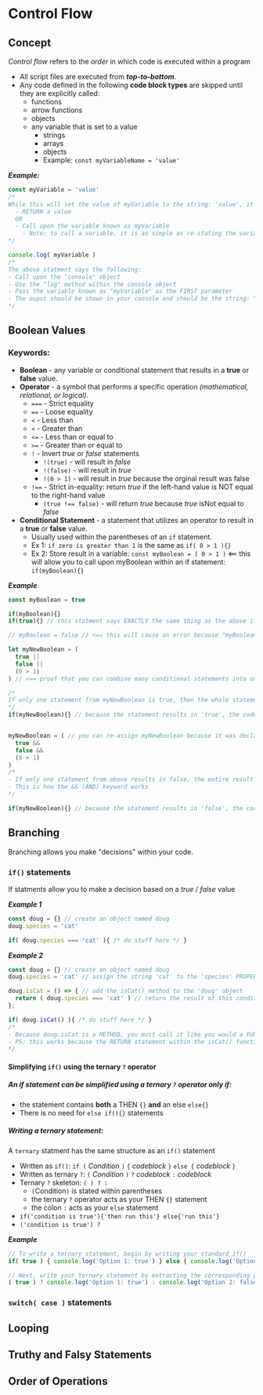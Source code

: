 # Control Flow
## Concept
  *Control flow* refers to the *order* in which code is executed within a program 
  - All script files are executed from ***top-to-bottom***.
  - Any code defined in the following **code block types** are skipped until they are explicitly called:
    - functions
    - arrow functions
    - objects
    - any variable that is set to a value
      - strings
      - arrays
      - objects
      - Example: `const myVariableName = 'value'`
      
  ***Example:***
  ```javascript
  const myVariable = 'value'
  /*
  While this will set the value of myVariable to the string: 'value', it does NOT:
    - RETURN a value
    OR
    - Call upon the variable known as myVariable
      - Note: to call a variable, it is as simple as re-stating the variable name, which will return the value stored in that variable.
  */

  console.log( myVariable )
  /*
  The above statment says the following:
  - Call upon the "console" object
  - Use the "log" method within the console object
  - Pass the variable known as "myVariable" as the FIRST parameter
  - The ouput should be shown in your console and should be the string: "value"
  */
  ```
## Boolean Values
### Keywords:
  - **Boolean** - any variable or conditional statement that results in a **true** or **false** value.
  - **Operator** - a symbol that performs a specific operation *(mathematical, relational, or logical)*.
    - `===` - Strict equality
    - `==` - Loose equality
    - `<` - Less than
    - `<` - Greater than
    - `<=` - Less than or equal to
    - `>=` - Greater than or equal to
    - `!` - Invert *true* or *false* statements
      - `!(true)` - will result in *false*
      - `!(false)` - will result in *true*
      - `!(0 > 1)` - will result in *true* because the orginal result was false
    - `!==` - Strict in-equality: return *true* if the left-hand value is NOT equal to the right-hand value
      - `(true !== false)` - will return *true* because *true* isNot equal to *false*
  - **Conditional Statement** - a statement that utilizes an operator to result in a **true** or **false** value.
    - Usually used within the parentheses of an `if` statement.
    - Ex 1: `if zero is greater than 1` is the same as `if( 0 > 1 ){}`
    - Ex 2: Store result in a variable: `const myBoolean = ( 0 > 1 )` <== this will allow you to call upon myBoolean within an if statement: `if(myBoolean){}`
  
  ***Example***
  ```javascript
  const myBoolean = true

  if(myBoolean){}
  if(true){} // this statment says EXACTLY the same thing as the above if() statement

  // myBoolean = false // <== this will cause an error because "myBoolean" was declared as a constant

  let myNewBoolean = (
    true ||
    false ||
    (0 > 1)
  ) // <== proof that you can combine many conditional statements into one and return a single true/false value.

  /*
  If only one statement from myNewBoolean is true, then the whole statement returns as true. This is how the || (OR) keyword works.
  */
  if(myNewBoolean){} // because the statement results in 'true', the codeblock {} will run.


  myNewBoolean = ( // you can re-assign myNewBoolean because it was declared with the 'let' keyword
    true &&
    false &&
    (0 > 1)
  )
  /*
  - If only one statement from above results in false, the entire result will be false.
  - This is how the && (AND) keyword works
  */
  
  if(myNewBoolean){} // because the statement results in 'false', the codeblock {} will NOT run.
  ```
## Branching
  Branching allows you make "decisions" within your code.
### `if()` statements
If statments allow you to make a decision based on a *true* / *false* value

***Example 1***
```javascript
const doug = {} // create an object named doug
doug.species = 'cat'

if( doug.species === 'cat' ){ /* do stuff here */ }
```
***Example 2***
```javascript
const doug = {} // create an object named doug
doug.species = 'cat' // assign the string 'cat' to the 'species' PROPERTY of the 'doug' OBJECT

doug.isCat = () => { // add the isCat() method to the 'doug' object
  return ( doug.species === 'cat' ) // return the result of this condition as true or false
};

if( doug.isCat() ){ /* do stuff here */ }
/*
- Because doug.isCat is a METHOD, you must call it like you would a FUNCTION().
- PS: this works because the RETURN statement within the isCat() function will return a true / false value.
*/
```
#### Simplifying `if()` using the ternary `?` operator
##### An if statement can be simplified using a ternary `?` operator only if:
  - the statement contains **both** a THEN `{}` **and** an else `else{}`
  - There is no need for `else if(){}` statements

##### Writing a ternary statement:
A `ternary` statment has the same structure as an `if()` statement
- Written as `if()`: `if (` *Condition* `)` `{` *codeblock* `}` `else {` *codeblock* `}`
- Written as ternary `?`: `(` *Condition* `)` `?` *codeblock* `:` *codeblock*
- Ternary `?` skeleton: `( ) ? :`
  - `(`Condition`)` is stated within parentheses
  - the ternary `?` operator acts as your THEN `{}` statement
  - the colon `:` acts as your `else` statement
- `if('condition is true'){'then run this'} else{'run this'}`
- `('condition is true') ? `

***Example***
```javascript
// To write a ternary statement, begin by writing your standard if()
if( true ) { console.log('Option 1: true') } else { console.log('Option 2: false') };

// Next, write your ternary statement by extracting the corresponding parts from your if()
( true ) ? console.log('Option 1: true') : console.log('Option 2: false')
```
### `switch( case )` statements
## Looping
## Truthy and Falsy Statements
## Order of Operations
